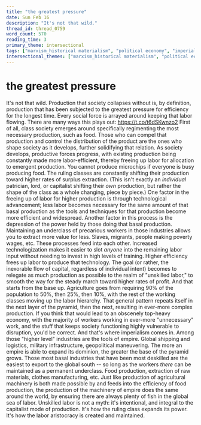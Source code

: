 ```yaml
---
title: "the greatest pressure"
date: Sun Feb 16
description: "It's not that wild."
thread_id: thread_0759
word_count: 570
reading_time: 3
primary_theme: intersectional
tags: ["marxism_historical materialism", "political economy", "imperialism_colonialism", "cultural criticism"]
intersectional_themes: ["marxism_historical materialism", "political economy", "imperialism_colonialism", "cultural criticism"]
---
```


# the greatest pressure

It's not that wild. Production that society collapses without is, by definition, production that has been subjected to the greatest pressure for efficiency for the longest time. Every social force is arrayed around keeping that labor flowing. There are many ways this plays out: https://t.co/t6dSKwnzo2 First of all, class society emerges around specifically regimenting the most necessary production, such as food. Those who can compel that production and control the distribution of the product are the ones who shape society as it develops, further solidifying that relation. As society develops, productive forces progress, with existing production being constantly made more labor-efficient, thereby freeing up labor for allocation to emergent production. You cannot produce microchips if everyone is busy producing food. The ruling classes are constantly shifting their production toward higher rates of surplus extraction. (This isn't exactly an *individual* patrician, lord, or capitalist shifting their *own* production, but rather the shape of the class as a whole changing, piece by piece.) One factor in the freeing up of labor for higher production is through technological advancement; less labor becomes necessary for the same amount of that basal production as the tools and techniques for that production become more efficient and widespread. Another factor in this process is the depression of the power held by those doing that basal production. Maintaining an underclass of precarious workers in those industries allows you to extract more value for less. Slaves, migrants, people making poverty wages, etc. These processes feed into each other. Increased technologization makes it easier to slot *anyone* into the remaining labor input without needing to invest in high levels of training. Higher efficiency frees up labor to produce that technology. The goal (or rather, the inexorable flow of capital, regardless of individual intent) becomes to relegate as much production as possible to the realm of "unskilled labor," to smooth the way for the steady march toward higher rates of profit. And that starts from the base up. Agriculture goes from requiring 90% of the population to 50%, then 25%, then 10%, with the rest of the working classes moving up the labor hierarchy. That general pattern repeats itself in the next layer of the pyramid, then the next, resulting in ever-more complex production. If you think that would lead to an obscenely top-heavy economy, with the majority of workers working in ever-more "unnecessary" work, and the stuff that keeps society functioning highly vulnerable to disruption, you'd be correct. And that's where imperialism comes in. Among those "higher level" industries are the tools of empire. Global shipping and logistics, military infrastructure, geopolitical maneuvering. The more an empire is able to expand its dominion, the greater the base of the pyramid grows. Those most basal industries that have been most deskilled are the easiest to export to the global south -- so long as the workers *there* can be maintained as a permanent underclass. Food production, extraction of raw materials, clothes manufacturing, etc. Just like production of agricultural machinery is both made possible by and feeds into the efficiency of food production, the production of the machinery of empire does the same around the world, by ensuring there are always plenty of fish in the global sea of labor. Unskilled labor is not a myth: it's intentional, and integral to the capitalist mode of production. It's how the ruling class expands its power. It's how the labor aristocracy is created and maintained.